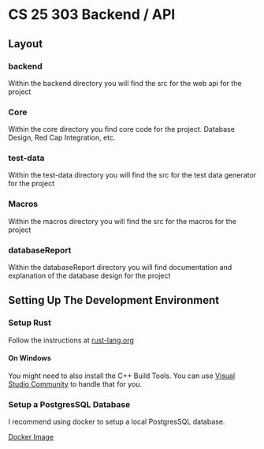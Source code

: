 # CS 25 303 Backend / API

## Layout

### backend
Within the backend directory you will find the src for the web api for the project
### Core
Within the core directory you find core code for the project. Database Design, Red Cap Integration, etc.

### test-data
Within the test-data directory you will find the src for the test data generator for the project

### Macros
Within the macros directory you will find the src for the macros for the project

### databaseReport

Within the databaseReport directory you will find documentation and explanation of the database design for the project

## Setting Up The Development Environment

### Setup Rust

Follow the instructions at [rust-lang.org](https://www.rust-lang.org/tools/install)

#### On Windows
You might need to also install the C++ Build Tools.
You can use [Visual Studio Community](https://visualstudio.microsoft.com/vs/community/) to handle that for you.


### Setup a PostgresSQL Database

I recommend using docker to setup a local PostgresSQL database.

[Docker Image](https://hub.docker.com/_/postgres)
